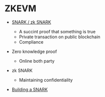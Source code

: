 # ZKEVM

- [SNARK / zk SNARK](https://youtu.be/h-94UhJLeck?list=PLj80z0cJm8QErn3akRcqvxUsyXWC81OGq)
    - A succint proof that something is true
    - Private transaction on public blockchain
    - Compliance
- Zero knowledge proof
    - Online both party
- zk SNARK
    - Maintaining confidentiality

- [Building a SNARK](https://youtu.be/J4pVTamUBvU?list=PLj80z0cJm8QErn3akRcqvxUsyXWC81OGq)